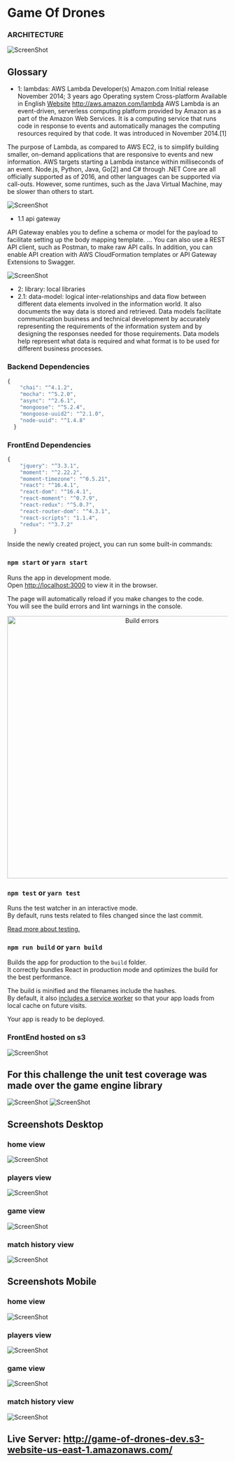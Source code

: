 # Game Of Drones

### ARCHITECTURE
![ScreenShot](https://github.com/jhoncbuendia/Game-of-drones/blob/master/images/architecture.png)


## Glossary

* 1: lambdas: AWS Lambda Developer(s)	Amazon.com Initial release	November 2014; 3 years ago Operating system	Cross-platform Available in	English [Website](http://aws.amazon.com/lambda)	http://aws.amazon.com/lambda AWS Lambda is an event-driven, serverless computing platform provided by Amazon as a part of the Amazon Web Services. It is a computing service that runs code in response to events and automatically manages the computing resources required by that code. It was introduced in November 2014.[1]

The purpose of Lambda, as compared to AWS EC2, is to simplify building smaller, on-demand applications that are responsive to events and new information. AWS targets starting a Lambda instance within milliseconds of an event. Node.js, Python, Java, Go[2] and C# through .NET Core are all officially supported as of 2016, and other languages can be supported via call-outs. However, some runtimes, such as the Java Virtual Machine, may be slower than others to start.

![ScreenShot](https://github.com/jhoncbuendia/Game-of-drones/blob/master/images/lambda.png)

* 1.1 api gateway

API Gateway enables you to define a schema or model for the payload to facilitate setting up the body mapping template. ... You can also use a REST API client, such as Postman, to make raw API calls. In addition, you can enable API creation with AWS CloudFormation templates or API Gateway Extensions to Swagger.

![ScreenShot](https://github.com/jhoncbuendia/Game-of-drones/blob/master/images/api-gateway.png)

* 2: library: local libraries
* 2.1: data-model: logical inter-relationships and data flow between different data elements involved in the information world. It also documents the way data is stored and retrieved. Data models facilitate communication business and technical development by accurately representing the requirements of the information system and by designing the responses needed for those requirements. Data models help represent what data is required and what format is to be used for different business processes.

### Backend Dependencies

```javascript
{
    "chai": "^4.1.2",
    "mocha": "^5.2.0",
    "async": "^2.6.1",
    "mongoose": "^5.2.4",
    "mongoose-uuid2": "^2.1.0",
    "node-uuid": "^1.4.8"
  }
```

### FrontEnd Dependencies

```javascript
{
    "jquery": "^3.3.1",
    "moment": "^2.22.2",
    "moment-timezone": "^0.5.21",
    "react": "^16.4.1",
    "react-dom": "^16.4.1",
    "react-moment": "^0.7.9",
    "react-redux": "^5.0.7",
    "react-router-dom": "^4.3.1",
    "react-scripts": "1.1.4",
    "redux": "^3.7.2"
  }
```

Inside the newly created project, you can run some built-in commands:

### `npm start` or `yarn start`

Runs the app in development mode.<br>
Open [http://localhost:3000](http://localhost:3000) to view it in the browser.

The page will automatically reload if you make changes to the code.<br>
You will see the build errors and lint warnings in the console.

<p align='center'>
<img src='https://cdn.rawgit.com/marionebl/create-react-app/9f62826/screencast-error.svg' width='600' alt='Build errors'>
</p>

### `npm test` or `yarn test`

Runs the test watcher in an interactive mode.<br>
By default, runs tests related to files changed since the last commit.

[Read more about testing.](https://github.com/facebook/create-react-app/blob/master/packages/react-scripts/template/README.md#running-tests)

### `npm run build` or `yarn build`

Builds the app for production to the `build` folder.<br>
It correctly bundles React in production mode and optimizes the build for the best performance.

The build is minified and the filenames include the hashes.<br>
By default, it also [includes a service worker](https://github.com/facebook/create-react-app/blob/master/packages/react-scripts/template/README.md#making-a-progressive-web-app) so that your app loads from local cache on future visits.

Your app is ready to be deployed.

### FrontEnd hosted on s3
![ScreenShot](https://github.com/jhoncbuendia/Game-of-drones/blob/master/images/s3.png)

## For this challenge the unit test coverage was made over the game engine library
![ScreenShot](https://github.com/jhoncbuendia/Game-of-drones/blob/master/images/unit-code.png)
![ScreenShot](https://github.com/jhoncbuendia/Game-of-drones/blob/master/images/unit-console.png)


## Screenshots Desktop

### home view
![ScreenShot](https://github.com/jhoncbuendia/Game-of-drones/blob/master/images/home-pc.png)
### players view
![ScreenShot](https://github.com/jhoncbuendia/Game-of-drones/blob/master/images/players-pc.png)
### game view
![ScreenShot](https://github.com/jhoncbuendia/Game-of-drones/blob/master/images/game-pc.png)
### match history view
![ScreenShot](https://github.com/jhoncbuendia/Game-of-drones/blob/master/images/history-pc.png)


## Screenshots Mobile 

### home view
![ScreenShot](https://github.com/jhoncbuendia/Game-of-drones/blob/master/images/home-phone.png)
### players view
![ScreenShot](https://github.com/jhoncbuendia/Game-of-drones/blob/master/images/players-phone.png)
### game view
![ScreenShot](https://github.com/jhoncbuendia/Game-of-drones/blob/master/images/game-phone.png)
### match history view
![ScreenShot](https://github.com/jhoncbuendia/Game-of-drones/blob/master/images/history-phone.png)

## Live Server: http://game-of-drones-dev.s3-website-us-east-1.amazonaws.com/
